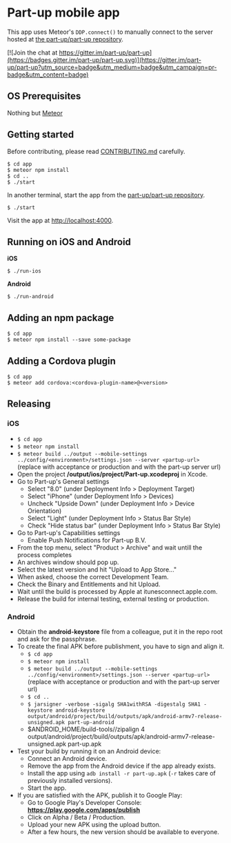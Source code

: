 Part-up mobile app
==================

This app uses Meteor's `DDP.connect()` to manually connect to the server hosted at [the part-up/part-up repository](https://github.com/part-up/part-up).

[![Join the chat at https://gitter.im/part-up/part-up](https://badges.gitter.im/part-up/part-up.svg)](https://gitter.im/part-up/part-up?utm_source=badge&utm_medium=badge&utm_campaign=pr-badge&utm_content=badge)

OS Prerequisites
----------------

Nothing but [Meteor](https://www.meteor.com/install)

Getting started
---------------

Before contributing, please read [CONTRIBUTING.md](https://github.com/part-up/app/blob/master/CONTRIBUTING.md) carefully.

    $ cd app
    $ meteor npm install
    $ cd ..
    $ ./start

In another terminal, start the app from the [part-up/part-up repository](https://github.com/part-up/part-up).

    $ ./start

Visit the app at [http://localhost:4000](http://localhost:4000).

Running on iOS and Android
--------------------------

**iOS**

    $ ./run-ios

**Android**

    $ ./run-android

Adding an npm package
---------------------

    $ cd app
    $ meteor npm install --save some-package

Adding a Cordova plugin
-----------------------

    $ cd app
    $ meteor add cordova:<cordova-plugin-name>@<version>

Releasing
---------

### iOS

- `$ cd app`
- `$ meteor npm install`
- `$ meteor build ../output --mobile-settings ../config/<environment>/settings.json --server <partup-url>` (replace <environment> with acceptance or production and <partup-url> with the part-up server url)
- Open the project **/output/ios/project/Part-up.xcodeproj** in Xcode.
- Go to Part-up's General settings
    - Select "8.0" (under Deployment Info > Deployment Target)
    - Select "iPhone" (under Deployment Info > Devices)
    - Uncheck "Upside Down" (under Deployment Info > Device Orientation)
    - Select "Light" (under Deployment Info > Status Bar Style)
    - Check "Hide status bar" (under Deployment Info > Status Bar Style)
- Go to Part-up's Capabilities settings
    - Enable Push Notifications for Part-up B.V.
- From the top menu, select "Product > Archive" and wait untill the process completes
- An archives window should pop up.
- Select the latest version and hit "Upload to App Store..."
- When asked, choose the correct Development Team.
- Check the Binary and Entitlements and hit Upload.
- Wait until the build is processed by Apple at itunesconnect.apple.com.
- Release the build for internal testing, external testing or production.

### Android

- Obtain the **android-keystore** file from a colleague, put it in the repo root and ask for the passphrase.
- To create the final APK before publishment, you have to sign and align it.
    - `$ cd app`
    - `$ meteor npm install`
    - `$ meteor build ../output --mobile-settings ../config/<environment>/settings.json --server <partup-url>` (replace <environment> with acceptance or production and <partup-url> with the part-up server url)
    - `$ cd ..`
    - `$ jarsigner -verbose -sigalg SHA1withRSA -digestalg SHA1 -keystore android-keystore output/android/project/build/outputs/apk/android-armv7-release-unsigned.apk part-up-android`
    - $ANDROID_HOME/build-tools/<build-tools-version>/zipalign 4 output/android/project/build/outputs/apk/android-armv7-release-unsigned.apk part-up.apk
- Test your build by running it on an Android device:
    - Connect an Android device.
    - Remove the app from the Android device if the app already exists.
    - Install the app using `adb install -r part-up.apk` (`-r` takes care of previously installed versions).
    - Start the app.
- If you are satisfied with the APK, publish it to Google Play:
    - Go to Google Play's Developer Console: **https://play.google.com/apps/publish**
    - Click on Alpha / Beta / Production.
    - Upload your new APK using the upload button.
    - After a few hours, the new version should be available to everyone.
